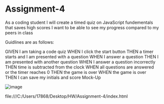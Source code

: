 # Assignment-4

As a coding student
I will create a timed quiz on JavaScript fundementals that saves high scores
I want to be able to see my progress compared to my peers in class

Guidlines are as follows: 

GIVEN I am taking a code quiz
WHEN I click the start button
THEN a timer starts and I am presented with a question
WHEN I answer a question
THEN I am presented with another question
WHEN I answer a question incorrectly
THEN time is subtracted from the clock
WHEN all questions are answered or the timer reaches 0
THEN the game is over
WHEN the game is over
THEN I can save my initials and score
Mock-Up

![image](https://user-images.githubusercontent.com/126196331/234682040-7a3b773e-fb11-44df-8fb1-1823741092b1.png)



file:///C:/Users/17868/Desktop/HW/Assignment-4/index.html
